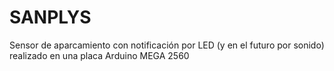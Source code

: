 # SANPLYS
Sensor de aparcamiento con notificación por LED (y en el futuro por sonido) realizado en una placa Arduino MEGA 2560
